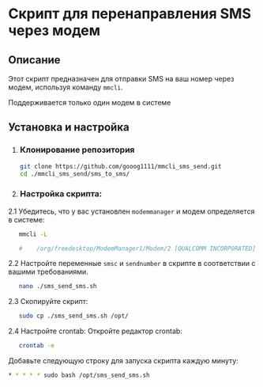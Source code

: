 # Скрипт для перенаправления SMS через модем

## Описание

Этот скрипт предназначен для отправки SMS на ваш номер через модем, используя команду `mmcli`.

Поддерживается только один модем в системе

## Установка и настройка

1. ### Клонирование репозитория
   ```bash
   git clone https://github.com/gooog1111/mmcli_sms_send.git
   cd ./mmcli_sms_send/sms_to_sms/
   ```
2. ### Настройка скрипта:

2.1 Убедитесь, что у вас установлен `modemmanager` и модем определяется в системе:
```bash
   mmcli -L

   #    /org/freedesktop/ModemManager1/Modem/2 [QUALCOMM INCORPORATED] 0

```
2.2 Настройте переменные `smsc` и `sendnumber` в скрипте в соответствии с вашими требованиями.
```bash
   nano ./sms_send_sms.sh
```
2.3 Скопируйте скрипт:
```bash
   sudo cp ./sms_send_sms.sh /opt/
```

2.4 Настройте crontab:
Откройте редактор crontab:
```bash
   crontab -e
```
Добавьте следующую строку для запуска скрипта каждую минуту:
```bash
* * * * * sudo bash /opt/sms_send_sms.sh
```
